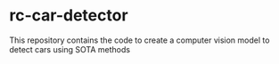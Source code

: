 # rc-car-detector
This repository contains the code to create a computer vision model to detect cars using SOTA methods
